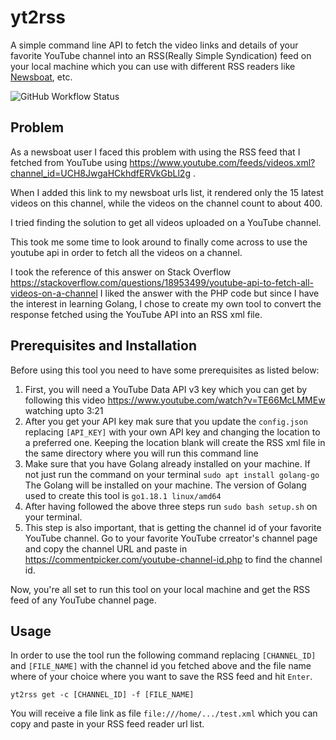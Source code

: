 # yt2rss

A simple command line API to fetch the video links and details of your favorite YouTube channel into an RSS(Really Simple Syndication) feed on your local machine which you can use with different RSS readers like [Newsboat](https://newsboat.org/), etc.

![GitHub Workflow Status](https://img.shields.io/github/workflow/status/dwyl/auth_plug/Elixir%20CI?label=build&style=flat-square)

## Problem

As a newsboat user I faced this problem with using the RSS feed that I fetched from YouTube using https://www.youtube.com/feeds/videos.xml?channel_id=UCH8JwgaHCkhdfERVkGbLl2g . 

When I added this link to my newsboat urls list, it rendered only the 15 latest videos on this channel, while the videos on the channel count to about 400. 

I tried finding the solution to get all videos uploaded on a YouTube channel. 

This took me some time to look around to finally come across to use the youtube api in order to fetch all the videos on a channel. 

I took the reference of this answer on Stack Overflow https://stackoverflow.com/questions/18953499/youtube-api-to-fetch-all-videos-on-a-channel I liked the answer with the PHP code but since I have the interest in learning Golang, I chose to create my own tool to convert the response fetched using the YouTube API into an RSS xml file.

## Prerequisites and Installation

Before using this tool you need to have some prerequisites as listed below:

1. First, you will need a YouTube Data API v3 key which you can get by following this video https://www.youtube.com/watch?v=TE66McLMMEw watching upto 3:21
2. After you get your API key mak sure that you update the `config.json` replacing `[API_KEY]` with your own API key and changing the location to a preferred one. Keeping the location blank will create the RSS xml file in the same directory where you will run this command line
3. Make sure that you have Golang already installed on your machine. If not just run the command on your terminal `sudo apt install golang-go` The Golang will be installed on your machine. The version of Golang used to create this tool is `go1.18.1 linux/amd64`
4. After having followed the above three steps run `sudo bash setup.sh` on your terminal.
5. This step is also important, that is getting the channel id of your favorite YouTube channel. Go to your favorite YouTube crreator's channel page and copy the channel URL and paste in https://commentpicker.com/youtube-channel-id.php to find the channel id.

Now, you're all set to run this tool on your local machine and get the RSS feed of any YouTube channel page.

## Usage

In order to use the tool run the following command replacing `[CHANNEL_ID]` and `[FILE_NAME]` with the channel id you fetched above and the file name where of your choice where you want to save the RSS feed and hit `Enter`.

	yt2rss get -c [CHANNEL_ID] -f [FILE_NAME]

You will receive a file link as file `file:///home/.../test.xml` which you can copy and paste in your RSS feed reader url list.
